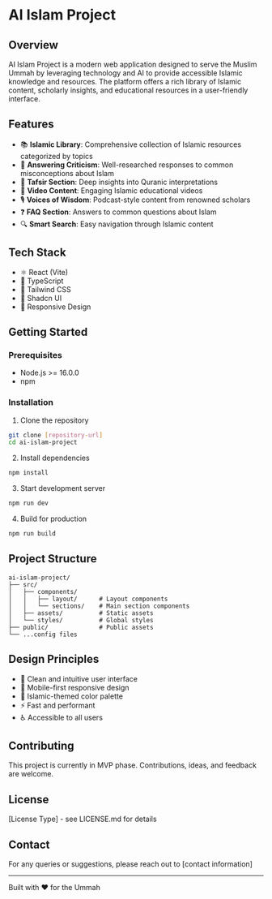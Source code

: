# AI Islam Project

## Overview
AI Islam Project is a modern web application designed to serve the Muslim Ummah by leveraging technology and AI to provide accessible Islamic knowledge and resources. The platform offers a rich library of Islamic content, scholarly insights, and educational resources in a user-friendly interface.

## Features
- 📚 **Islamic Library**: Comprehensive collection of Islamic resources categorized by topics
- 🕌 **Answering Criticism**: Well-researched responses to common misconceptions about Islam
- 📖 **Tafsir Section**: Deep insights into Quranic interpretations
- 🎥 **Video Content**: Engaging Islamic educational videos
- 🎙️ **Voices of Wisdom**: Podcast-style content from renowned scholars
- ❓ **FAQ Section**: Answers to common questions about Islam
- 🔍 **Smart Search**: Easy navigation through Islamic content

## Tech Stack
- ⚛️ React (Vite)
- 🔷 TypeScript
- 🎨 Tailwind CSS
- 🎯 Shadcn UI
- 📱 Responsive Design

## Getting Started

### Prerequisites
- Node.js >= 16.0.0
- npm

### Installation
1. Clone the repository
```bash
git clone [repository-url]
cd ai-islam-project
```

2. Install dependencies
```bash
npm install
```

3. Start development server
```bash
npm run dev
```

4. Build for production
```bash
npm run build
```

## Project Structure
```
ai-islam-project/
├── src/
│   ├── components/
│   │   ├── layout/      # Layout components
│   │   └── sections/    # Main section components
│   ├── assets/          # Static assets
│   └── styles/          # Global styles
├── public/              # Public assets
└── ...config files
```

## Design Principles
- 🎯 Clean and intuitive user interface
- 📱 Mobile-first responsive design
- 🎨 Islamic-themed color palette
- ⚡ Fast and performant
- ♿ Accessible to all users

## Contributing
This project is currently in MVP phase. Contributions, ideas, and feedback are welcome.

## License
[License Type] - see LICENSE.md for details

## Contact
For any queries or suggestions, please reach out to [contact information]

---
Built with ❤️ for the Ummah
